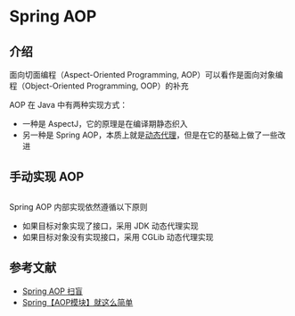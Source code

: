 # Spring AOP

## 介绍
面向切面编程（Aspect-Oriented Programming, AOP）可以看作是面向对象编程（Object-Oriented Programming, OOP）的补充

AOP 在 Java 中有两种实现方式：
- 一种是 AspectJ，它的原理是在编译期静态织入
- 另一种是 Spring AOP，本质上就是[动态代理](../../design/structural/proxy.md)，但是在它的基础上做了一些改进

## 手动实现 AOP


## 
Spring AOP 内部实现依然遵循以下原则
- 如果目标对象实现了接口，采用 JDK 动态代理实现
- 如果目标对象没有实现接口，采用 CGLib 动态代理实现

## 参考文献
- [Spring AOP 扫盲](https://mp.weixin.qq.com/s?__biz=MzI4Njg5MDA5NA==&mid=2247486644&idx=1&sn=bce7bcf78feb62c77e0b9bbf3893398e&chksm=ebd74db5dca0c4a3c8f5e03b754607442e77dd212f1ebe5c66f1914d6300fd418dfe849e4b10&mpshare=1&scene=23&srcid=0618FK8mRWjbZ8dyGIaGagfy&sharer_sharetime=1655565040551&sharer_shareid=3de7d51a86241055cb157f66dbfd4010#rd)
- [Spring【AOP模块】就这么简单](https://mp.weixin.qq.com/s?__biz=MzI4Njg5MDA5NA==&mid=2247483954&idx=1&sn=b34e385ed716edf6f58998ec329f9867&chksm=ebd74333dca0ca257a77c02ab458300ef982adff3cf37eb6d8d2f985f11df5cc07ef17f659d4&scene=21###wechat_redirect)